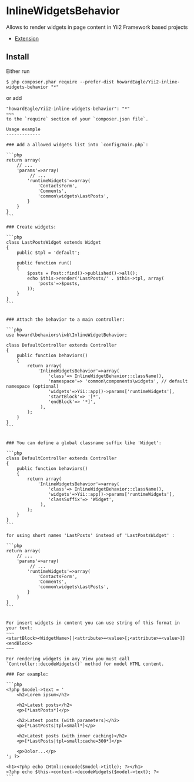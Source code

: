 InlineWidgetsBehavior
==========================
Allows to render widgets in page content in Yii2 Framework based projects

- [Extension](http://www.yiiframework.com/extension/inline-widget-behavior)

Install
------------

Either run
~~~
$ php composer.phar require --prefer-dist howardEagle/Yii2-inline-widgets-behavior "*"
~~~
or add
~~~~
"howardEagle/Yii2-inline-widgets-behavior": "*"
~~~
to the `require` section of your `composer.json file`.

Usage example
-------------

### Add a allowed widgets list into `config/main.php`:

```php
return array(
    // ...
    'params'=>array(
         // ...
        'runtimeWidgets'=>array(
            'ContactsForm',
            'Comments',
            'common\widgets\LastPosts',
        }
    }
}
```

### Create widgets:

```php
class LastPostsWidget extends Widget
{
    public $tpl = 'default';

    public function run()
    {
        $posts = Post::find()->published()->all();
        echo $this->render('LastPosts/' . $this->tpl, array(
            'posts'=>$posts,
        ));
    }
}
```


### Attach the behavior to a main controller:

```php
use howard\behaviors\iwb\InlineWidgetBehavior;

class DefaultController extends Controller
{
    public function behaviors()
    {
        return array(
            'InlineWidgetsBehavior'=>array(
                'class'=> InlineWidgetBehavior::className(),
                'namespace'=> 'common\components\widgets', // default namespace (optional)               
                'widgets'=>Yii::app()->params['runtimeWidgets'],
                'startBlock'=> '[*',
                'endBlock'=> '*]',
             ),
        );
    }
}
```


### You can define a global classname suffix like 'Widget':

```php
class DefaultController extends Controller
{
    public function behaviors()
    {
        return array(
            'InlineWidgetsBehavior'=>array(
                'class'=> InlineWidgetBehavior::className(),
                'widgets'=>Yii::app()->params['runtimeWidgets'],
                'classSuffix'=> 'Widget',
             ),
        );
    }
}
```

for using short names 'LastPosts' instead of 'LastPostsWidget' :

```php
return array(
    // ...
    'params'=>array(
         // ...
        'runtimeWidgets'=>array(
            'ContactsForm',
            'Comments',
            'common\widgets\LastPosts',
        }
    }
}
```


For insert widgets in content you can use string of this format in your text:
~~~
<startBlock><WidgetName>[|<attribute>=<value>[;<attribute>=<value>]]<endBlock>
~~~

For rendering widgets in any View you must call `Controller::decodeWidgets()` method for model HTML content. 

### For example:

```php
<?php $model->text = '
    <h2>Lorem ipsum</h2>
 
    <h2>Latest posts</h2>
    <p>[*LastPosts*]</p>
 
    <h2>Latest posts (with parameters)</h2>
    <p>[*LastPosts|tpl=small*]</p>
 
    <h2>Latest posts (with inner caching)</h2>
    <p>[*LastPosts|tpl=small;cache=300*]</p>
 
    <p>Dolor...</p>
'; ?>
 
<h1><?php echo CHtml::encode($model->title); ?></h1>
<?php echo $this->context->decodeWidgets($model->text); ?>
```
